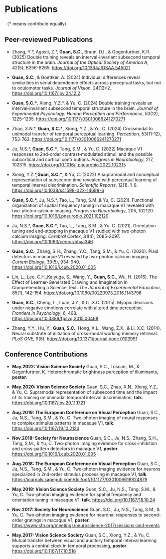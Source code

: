 Publications
============

（\* means contribute equally)

Peer-reviewed Publications
--------------------------

-   Zhang, Y.\*, Agosti, Z.\*,  **Guan, S.C.**, Braun, D.I., & Gegenfurtner, K.R. (2025)
Double training reveals an interval-invariant subsecond temporal structure in the brain. *Journal of the Optical Society of America A*,  42(5), B256-B265. https://doi.org/10.1364/JOSAA.545021

-   **Guan, S.C.**, & Goettker, A. (2024)
    Individual differences reveal similarities in serial dependence effects across perceptual tasks, but not to oculomotor tasks. *Journal of Vision*,  24(12):2. https://doi.org/10.1167/jov.24.12.2.
    
    
-   **Guan, S.C.\***, Xiong, Y.Z.*, & Yu, C. (2024)
    Double training reveals an interval-invariant subsecond temporal structure in the brain. *Journal of Experimental Psychology: Human Perception and Performance*,  50(12), 1225–1235.  https://doi.org/10.1177/03010066241270271
    
-   Zhao, X.N.*, **Guan, S.C.\***, Xiong, Y.Z., & Yu, C. (2024)
     Crossmodal to unimodal transfer of temporal perceptual learning. *Perception*,  53(11-12), 753-762.  https://doi.org/10.1177/03010066241270271 
    
-   Ju, N.S.*, **Guan, S.C.\***, Tang, S.M., &
    Yu, C. (2022) Macaque V1 responses to 2nd-order contrast-modulated stimuli and the possible subcortical and cortical contributions.  *Progress in Neurobiology*, 217, 102315. https://doi.org/10.1016/j.pneurobio.2022.102315
    
-   Xiong, Y.Z.*,**Guan, S.C.\***, & Yu, C. (2022)
    A supramodal and conceptual representation of subsecond time revealed with perceptual learning of temporal interval discrimination. *Scientific Reports*, 12(1), 1-9. https://doi.org/10.1038/s41598-022-14698-6

-   **Guan, S.C.\*,** Ju, N.S.\*, Tao, L., Tang, S.M.,&
    Yu, C. (2021). Functional organization of spatial frequency tuning in macaque V1 revealed with two-photon calcium imaging. *Progress in Neurobiology*, 205, 102120. https://doi.org/10.1016/j.pneurobio.2021.102120


-   Ju, N.S.*, **Guan, S.C.\*,** Tao, L., Tang,
    S.M., & Yu, C. (2021). Orientation tuning and end-stopping in
    macaque V1 studied with two-photon calcium imaging. *Cerebral
    Cortex*, 31(4), 2085-2097. https://doi.org/10.1093/cercor/bhaa346

-   **Guan, S.C.**, Zhang, S.H., Zhang, Y.C., Tang, S.M., & Yu, C.
    (2020). Plaid detectors in macaque V1 revealed by two-photon calcium
    imaging. *Current Biology*, 30(5), 934-940. https://doi.org/10.1016/j.cub.2020.01.005

-   Lin, L., Lee, C.H.,Kalyuga, S., Wang, Y., **Guan, S.C.**,  Wu, H.
    (2016). The Effect of Learner-Generated Drawing and Imagination in Comprehending a Science Text. *The Journal of Experimental Education*, 85(1), 142–154. https://doi.org/10.1080/00220973.2016.1143796
    
-   **Guan, S.C.**, Cheng, L., Luan, J.Y., & Li, X.C. (2015). Myopic
    decisions under negative emotions correlate with altered time
    perception. *Frontiers in Psychology*, 6, 468. https://doi.org/10.3389/fpsyg.2015.00468

-   Zhang, Y.Y., Hu, Y., **Guan, S.C.**, Hong, X.L., Wang, Z.X., & Li,
    X.C. (2014). Neural substrate of initiation of cross-modal working
    memory retrieval. *PLoS ONE*, 9(8). https://doi.org/10.1371/journal.pone.0103991


Conference Contributions
------------------------
-   **May.2022: Vision Science Society**
    Guan, S.C., Toscani, M., & Gegenfurtner, K. Heterochromatic brightness perception of illuminants, 
    **poster**.

-   **May.2020: Vision Science Society**
    Guan, S.C., Zhao, X.N., Xiong, Y.Z., & Yu, C. Supramodal
    representation of subsecond time and the impact of its training on
    unimodal temporal interval discrimination, **talk**. https://doi.org/10.1167/jov.20.11.1721

-   **Aug.2019: The European Conference on Visual Perception**
    Guan, S.C., Ju, N.S., Tang, S.M., & Yu, C. Two-photon imaging of
    neural responses to complex stimulus patterns in macaque V1,
    **talk**. https://doi.org/10.1167/19.10.212d

-   **Nov.2018: Society for Neuroscience**
    Guan, S.C., Ju, N.S., Zhang, S.H., Tang, S.M., & Yu, C. Two-photon
    imaging evidence for cross-inhibition and cross-pattern detectors in
    macaque V1, **poster**. https://doi.org/10.1016/j.cub.2020.01.005

-   **Aug.2018: The European Conference on Visual Perception**
    Guan, S.C., Ju, N.S., Tang, S.M., & Yu, C. Two-photon imaging
    evidence for neurons specialized in 2nd-order stimulus processing in
    macaque V1, **talk**. https://journals.sagepub.com/doi/pdf/10.1177/0301006618824879

-   **May.2018: Vision Science Society**
    Guan, S.C., Ju, N.S., Tang, S.M., & Yu, C. Two-photon imaging
    evidence for spatial frequency and orientation tuning in macaque V1,
    **talk**. https://doi.org/10.1167/18.10.24

-   **Nov.2017: Society for Neuroscience**
    Guan, S.C., Ju, N.S., Tang, S.M., & Yu, C. Two-photon imaging
    evidence for neuronal responses to second-order gratings in macaque
    V1, **poster**.  https://www.sfn.org/meetings/neuroscience-2017/sessions-and-events

-   **May.2017: Vision Science Society**
    Guan, S.C., Xiong, Y.Z., & Yu, C. Mutual transfer between visual and
    auditory temporal interval learning supports a central clock in
    temporal processing, **poster**. https://doi.org/10.1167/17.10.518
